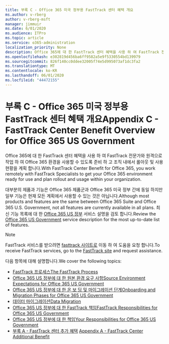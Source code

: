 ```yaml
---
title: 부록 C - Office 365 미국 정부용 FastTrack 센터 혜택 개요
ms.author: v-rberg
author: v-rberg-msft
manager: jimmuir
ms.date: 6/01/2020
ms.audience: ITPro
ms.topic: article
ms.service: o365-administration
localization_priority: None
description: Office 365에 대 한 FastTrack 센터 혜택을 사용 하 여 FastTrack 전문가와 원격으로 작업 하 여 Office 365 환경을 사용할 수 있도록 준비 하 고 조직 내에서 롤아웃 및 사용 현황을 계획 합니다.
ms.openlocfilehash: e302819d456ba6ff9582a5e9f5330554bd139979
ms.sourcegitcommit: 826f140cc0ddee32005f74e5d995073af1dc3fa2
ms.translationtype: MT
ms.contentlocale: ko-KR
ms.lasthandoff: 06/01/2020
ms.locfileid: "44472155"
---
```

# <a name="appendix-c---fasttrack-center-benefit-overview-for-office-365-us-government"></a><span data-ttu-id="53b8f-103">부록 C - Office 365 미국 정부용 FastTrack 센터 혜택 개요</span><span class="sxs-lookup"><span data-stu-id="53b8f-103">Appendix C - FastTrack Center Benefit Overview for Office 365 US Government</span></span>

<span data-ttu-id="53b8f-104">Office 365에 대 한 FastTrack 센터 혜택을 사용 하 여 FastTrack 전문가와 원격으로 작업 하 여 Office 365 환경을 사용할 수 있도록 준비 하 고 조직 내에서 롤아웃 및 사용 현황을 계획 합니다.</span><span class="sxs-lookup"><span data-stu-id="53b8f-104">With FastTrack Center Benefit for Office 365, you work remotely with FastTrack Specialists to get your Office 365 environment ready for use and plan rollout and usage within your organization.</span></span> 
  
<span data-ttu-id="53b8f-105">대부분의 제품과 기능은 Office 365 제품군과 Office 365 미국 정부 간에 동일 하지만 일부 기능은 현재 모든 계획에서 사용할 수 있는 것은 아닙니다.</span><span class="sxs-lookup"><span data-stu-id="53b8f-105">Although most products and features are the same between Office 365 Suite and Office 365 U.S. Government, not all features are currently available in all plans.</span></span> <span data-ttu-id="53b8f-106">최신 기능 목록에 대 한 [Office 365 US 정부](https://aka.ms/aboutgovcloud) 서비스 설명을 검토 합니다.</span><span class="sxs-lookup"><span data-stu-id="53b8f-106">Review the [Office 365 US Government](https://aka.ms/aboutgovcloud) service description for the most up-to-date list of features.</span></span>

> [!NOTE]
> <span data-ttu-id="53b8f-107">FastTrack 서비스를 받으려면 [fasttrack 사이트로](https://go.microsoft.com/fwlink/?linkid=780698) 이동 하 여 도움을 요청 합니다.</span><span class="sxs-lookup"><span data-stu-id="53b8f-107">To receive FastTrack services, go to the [FastTrack site](https://go.microsoft.com/fwlink/?linkid=780698) and request assistance.</span></span>  

<span data-ttu-id="53b8f-108">다음 항목에 대해 설명합니다.</span><span class="sxs-lookup"><span data-stu-id="53b8f-108">We cover the following topics:</span></span>
- [<span data-ttu-id="53b8f-109">FastTrack 프로세스</span><span class="sxs-lookup"><span data-stu-id="53b8f-109">The FastTrack Process</span></span>](O365-fasttrack-process.md) 
- [<span data-ttu-id="53b8f-110">Office 365 US 정부에 대 한 원본 환경 요구 사항</span><span class="sxs-lookup"><span data-stu-id="53b8f-110">Source Environment Expectations for Office 365 US Government</span></span>](US-Gov-appendix-source-environment-expectations.md)   
- [<span data-ttu-id="53b8f-111">Office 365 US 정부에 대 한 온 보 딩 및 마이그레이션 단계</span><span class="sxs-lookup"><span data-stu-id="53b8f-111">Onboarding and Migration Phases for Office 365 US Government</span></span>](US-Gov-appendix-onboarding-and-migration.md)
- [<span data-ttu-id="53b8f-112">데이터 마이그레이션</span><span class="sxs-lookup"><span data-stu-id="53b8f-112">Data Migration</span></span>](O365-data-migration.md)    
- [<span data-ttu-id="53b8f-113">Office 365 US 정부에 대 한 FastTrack 책임</span><span class="sxs-lookup"><span data-stu-id="53b8f-113">FastTrack Responsibilities for Office 365 US Government</span></span>](US-Gov-appendix-fasttrack-responsibilities.md)   
- [<span data-ttu-id="53b8f-114">Office 365 US 정부에 대 한 책임</span><span class="sxs-lookup"><span data-stu-id="53b8f-114">Your Responsibilities for Office 365 US Government</span></span>](US-Gov-appendix-your-responsibilities.md)    
- <span data-ttu-id="53b8f-115">[부록 A - FastTrack 센터 추가 혜택](O365-fasttrack-additional-benefits.md) </span><span class="sxs-lookup"><span data-stu-id="53b8f-115">[Appendix A - FastTrack Center Additional Benefit](O365-fasttrack-additional-benefits.md)</span></span>
